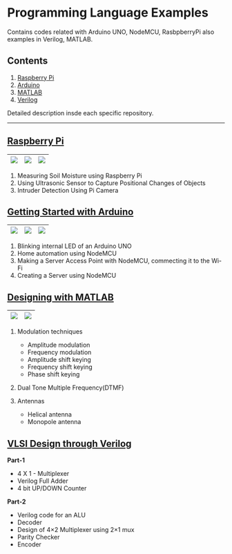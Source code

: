 # Programming Language Examples

Contains codes related with Arduino UNO, NodeMCU, RasbpberryPi also examples in Verilog, MATLAB.

## Contents

1. [Raspberry Pi](#raspberry-pi)
2. [Arduino](#getting-started-with-arduino)
3. [MATLAB](#designing-with-matlab)
4. [Verilog](#vlsi-design-through-verilog)

Detailed description insde each specific repository.

---

## [Raspberry Pi](https://github.com/Ikarthikmb/RaspberryPi_Arduino_Verilog_MATLAB-Repo/tree/master/RaspberryPi)

|![](https://raw.githubusercontent.com/Ikarthikmb/RaspberryPi_Arduino_Verilog_MATLAB-Repo/master/RaspberryPi/images/soil-moist/soil-moisture-circuit.jpg)|![](https://raw.githubusercontent.com/Ikarthikmb/RaspberryPi_Arduino_Verilog_MATLAB-Repo/master/RaspberryPi/images/distance-measure/IMG_4650-1.jpg)|![](https://raw.githubusercontent.com/Ikarthikmb/RaspberryPi_Arduino_Verilog_MATLAB-Repo/master/RaspberryPi/images/intruder-detection/circuit%20connection%20pir%20sensor%20to%20raspberry%20pi.png)|
|---|---|---|

1. Measuring Soil Moisture using Raspberry Pi
2. Using Ultrasonic Sensor to Capture Positional Changes of Objects
3. Intruder Detection Using Pi Camera

## [Getting Started with Arduino](https://github.com/Ikarthikmb/RaspberryPi_Arduino_Verilog_MATLAB-Repo/tree/master/Arduino-repo)

|![](https://raw.githubusercontent.com/Ikarthikmb/RaspberryPi_Arduino_Verilog_MATLAB-Repo/master/Nexiot-examples/session-3/s3-images/Image%2011.jpeg)|![](https://raw.githubusercontent.com/Ikarthikmb/RaspberryPi_Arduino_Verilog_MATLAB-Repo/master/Nexiot-examples/session-3/s3-images/Image%208.jpeg)|![](https://raw.githubusercontent.com/Ikarthikmb/RaspberryPi_Arduino_Verilog_MATLAB-Repo/master/Nexiot-examples/session-3/s3-images/Image%2013.jpeg)|
|---|---|---|

1. Blinking internal LED of an Arduino UNO
2. Home automation using NodeMCU
3. Making a Server Access Point with NodeMCU, commecting it to the Wi-Fi
4. Creating a Server using NodeMCU


## [Designing with MATLAB](https://github.com/Ikarthikmb/Hardware-Codes/tree/master/Matlab-files/Communications-Design-lab)

|![](https://raw.githubusercontent.com/Ikarthikmb/RaspberryPi_Arduino_Verilog_MATLAB-Repo/master/Matlab-files/Communications-Design-lab/Modulation-technique/Frequency-modulation/FM_cos_msg.jpg)|![](https://raw.githubusercontent.com/Ikarthikmb/RaspberryPi_Arduino_Verilog_MATLAB-Repo/master/Matlab-files/Communications-Design-lab/DTMF/DTMF%20000.png)|
|---|---|

1. Modulation techniques
    - Amplitude modulation
    - Frequency modulation
    - Amplitude shift keying
    - Frequency shift keying 
    - Phase shift keying
    
2. Dual Tone Multiple Frequency(DTMF)

3. Antennas
    - Helical antenna
    - Monopole antenna

## [VLSI Design through Verilog](https://github.com/Ikarthikmb/RaspberryPi_Arduino_Verilog_MATLAB-Repo/tree/master/Verilog-examples)

**Part-1**

- 4 X 1 - Multiplexer
- Verilog Full Adder
- 4 bit UP/DOWN Counter

**Part-2**

- Verilog code for an ALU
- Decoder
- Design of 4×2 Multiplexer using 2×1 mux
- Parity Checker
- Encoder
